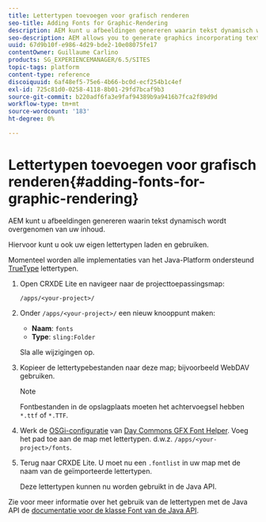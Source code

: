 ```yaml
---
title: Lettertypen toevoegen voor grafisch renderen
seo-title: Adding Fonts for Graphic-Rendering
description: AEM kunt u afbeeldingen genereren waarin tekst dynamisch wordt overgenomen van uw inhoud
seo-description: AEM allows you to generate graphics incorporating text dynamically taken from your content
uuid: 67d9b10f-e986-4d29-bde2-10e08075fe17
contentOwner: Guillaume Carlino
products: SG_EXPERIENCEMANAGER/6.5/SITES
topic-tags: platform
content-type: reference
discoiquuid: 6af48ef5-75e6-4b66-bc0d-ecf254b1c4ef
exl-id: 725c81d0-0258-4118-8b01-29fd7bcaf9b3
source-git-commit: b220adf6fa3e9faf94389b9a9416b7fca2f89d9d
workflow-type: tm+mt
source-wordcount: '183'
ht-degree: 0%

---
```


# Lettertypen toevoegen voor grafisch renderen{#adding-fonts-for-graphic-rendering}

AEM kunt u afbeeldingen genereren waarin tekst dynamisch wordt overgenomen van uw inhoud.

Hiervoor kunt u ook uw eigen lettertypen laden en gebruiken.

Momenteel worden alle implementaties van het Java-Platform ondersteund [TrueType](https://en.wikipedia.org/wiki/Truetype) lettertypen.

1. Open CRXDE Lite en navigeer naar de projecttoepassingsmap:

   `/apps/<your-project>/`

1. Onder `/apps/<your-project>/` een nieuw knooppunt maken:

   * **Naam**: `fonts`
   * **Type**: `sling:Folder`

   Sla alle wijzigingen op.

1. Kopieer de lettertypebestanden naar deze map; bijvoorbeeld WebDAV gebruiken.

   >[!NOTE]
   >
   >Fontbestanden in de opslagplaats moeten het achtervoegsel hebben `*.ttf` of `*.TTF`.

1. Werk de [OSGi-configuratie](/help/sites-deploying/configuring-osgi.md) van [Day Commons GFX Font Helper](/help/sites-deploying/osgi-configuration-settings.md). Voeg het pad toe aan de map met lettertypen. d.w.z. `/apps/<your-project>/fonts`.

1. Terug naar CRXDE Lite. U moet nu een `.fontlist` in uw map met de naam van de geïmporteerde lettertypen.

   Deze lettertypen kunnen nu worden gebruikt in de Java API.

Zie voor meer informatie over het gebruik van de lettertypen met de Java API de [documentatie voor de klasse Font van de Java API](https://download.oracle.com/javase/6/docs/api/java/awt/Font.html).
